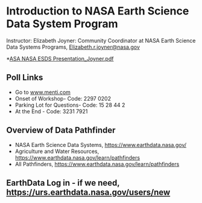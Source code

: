 # Introduction to NASA Earth Science Data System Program
Instructor: Elizabeth Joyner: Community Coordinator at NASA Earth Science Data Systems Programs, Elizabeth.r.joyner@nasa.gov

*[ASA NASA ESDS Presentation_Joyner.pdf](https://github.com/gdslab/asa_2022_workshop_nasa_for_ag/files/9944910/ASA.NASA.ESDS.Presentation_Joyner.pdf)

## Poll Links
*  Go to www.menti.com
  *  Onset of Workshop- Code: 2297 0202
  *  Parking Lot for Questions- Code: 15 28 44 2
  *  At the End - Code: 3231 7921

## Overview of Data Pathfinder
* NASA Earth Science Data Systems, https://www.earthdata.nasa.gov/
* Agriculture and Water Resources, https://www.earthdata.nasa.gov/learn/pathfinders
* All Pathfinders, https://www.earthdata.nasa.gov/learn/pathfinders

## EarthData Log in - if we need, https://urs.earthdata.nasa.gov/users/new

